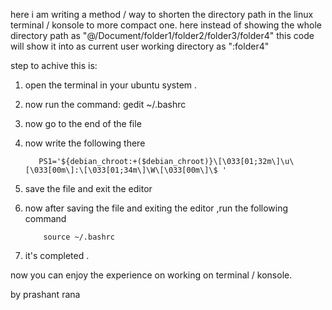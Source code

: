 here i am writing a method / way to shorten the directory path in the linux terminal / konsole to more compact one.
here instead of showing the whole directory path as  "<user name>@/Document/folder1/folder2/folder3/folder4"  this code will show 
 it into as current user working directory as "<user name>:folder4"

step to achive this is:


1. open the terminal in your ubuntu system .
2.  now run the command:
                            gedit  ~/.bashrc
3. now go to the end of the file 
4. now write the following there   
    
	      PS1='${debian_chroot:+($debian_chroot)}\[\033[01;32m\]\u\[\033[00m\]:\[\033[01;34m\]\W\[\033[00m\]\$ '
          
5. save the file and exit the editor
6. now after saving the file and exiting the editor ,run the following command
 
           source ~/.bashrc
7. it's completed .
    
now you can enjoy the experience on working on terminal / konsole.
		  
                          
by prashant rana
